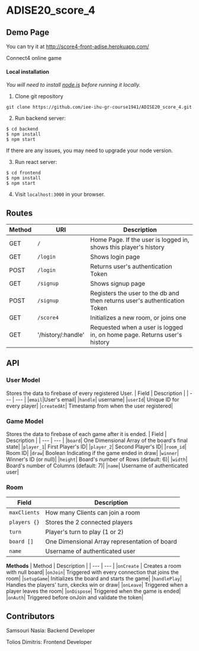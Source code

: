 # ADISE20_score_4


## Demo Page 
You can try it at http://score4-front-adise.herokuapp.com/

Connect4 online game

#### Local installation
*You will need to install [node.js](https://nodejs.org/en/download/) before running it locally.*

1. Clone git repository
```
git clone https://github.com/iee-ihu-gr-course1941/ADISE20_score_4.git
```

2. Run backend server:
```
$ cd backend
$ npm install
$ npm start
```
If there are any issues, you may need to upgrade your node version.

3. Run react server:
```
$ cd frontend
$ npm install
$ npm start
```
4. Visit `localhost:3000` in your browser.



## Routes
| Method | URI | Description|
| --- | --- | --- |
| GET | `/` | Home Page. If the user is logged in, shows this player's history|
| GET | `/login`| Shows login page|
| POST | `/login`| Returns user's authentication Token|
| GET | `/signup`| Shows signup page|
| POST | `/signup`| Registers the user to the db and then returns user's authentication Token|
| GET | `/score4`| Initializes a new room, or joins one|
| GET | '/history/:handle'| Requested when a user is logged in, on home page. Returns user's history|




## API

### User Model
Stores the data to firebase of every registered User.
| Field | Description |
| --- | --- |
|`email`|User's email|
|`handle`| username|
|`userId`| Unique ID for every player|
|`createdAt`| Timestamp from when the user registered|



### Game Model
Stores the data to firebase of each game after it is ended.
| Field | Description |
| --- | --- |
|`board`| One Dimensional Array of the board's final state|
|`player_1`| First Player's ID|
|`player_2`| Second Player's ID|
|`room_id`| Room ID|
|`draw`| Boolean Indicating if the game ended in draw|
|`winner`| Winner's ID (or null)|
|`height`| Board's number of Rows (default: 6)|
|`width`| Board's number of Columns (default: 7)|
|`name`| Username of authenticated user|


### Room
| Field | Description |
| --- | --- |
|`maxClients` | How many Clients can join a room |
|`players {}` | Stores the 2 connected players |
|`turn`   |     Player's turn to play (1 or 2)|
|`board []`  |  One Dimensional Array representation of board|
|`name`| Username of authenticated user|



**Methods**
| Method | Description |
| --- | --- |
|`onCreate` | Creates a room with null board|
|`onJoin`| Triggered with every connection that joins the room|
|`setupGame`| Initializes the board and starts the game|
|`handlePlay`| Handles the players' turn, ckecks win or draw|
|`onLeave`| Triggered when a player leaves the room|
|`onDispose`| Triggered when the game is ended|
|`onAuth`| Triggered  before onJoin and validate the token|

## Contributors

Samsouri Nasia: Backend Developer

Tolios Dimitris: Frontend Developer 

